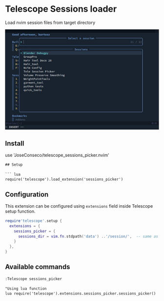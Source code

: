 # Telescope Sessions loader
Load nvim session files from target directory

![Session Thumb](./img/./session_picker.jpg)

## Install
use 'JoseConseco/telescope_sessions_picker.nvim'

```
## Setup

``` lua
require('telescope').load_extension('sessions_picker')

```

## Configuration
This extension can be configured using `extensions` field inside Telescope
setup function.

```lua
require'telescope'.setup {
  extensions = {
    sessions_picker = {
      sessions_dir = vim.fn.stdpath('data') ..'/session/',  -- same as '/home/user/.local/share/nvim/session'
    }
  },
}
```

## Available commands
```viml
:Telescope sessions_picker

"Using lua function
lua require('telescope').extensions.sessions_picker.sessions_picker()
```



